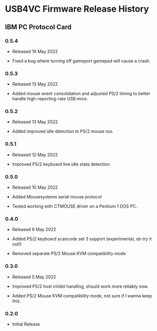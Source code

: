# USB4VC Firmware Release History

## IBM PC Protocol Card

### 0.5.4

* Released 19 May 2022

* Fixed a bug where turning off gameport gamepad will cause a crash.

### 0.5.3

* Released 13 May 2022

* Added mouse event consolidation and adjusted PS/2 timing to better handle high-reporting-rate USB mice.

### 0.5.2

* Released 13 May 2022

* Added improved idle detection to PS/2 mouse too.

### 0.5.1

* Released 12 May 2022

* Improved PS/2 keyboard line idle state detection.

### 0.5.0

* Released 10 May 2022

* Added Mousesystems serial mouse protocol

* Tested working with CTMOUSE driver on a Pentium 1 DOS PC.

### 0.4.0

* Released 6 May 2022

* Added PS/2 keyboard scancode set 3 support (experimental, do try it out!)

* Removed separate PS/2 Mouse KVM compatibility mode

### 0.3.0

* Released 5 May 2022

* Improved PS/2 host inhibit handling, should work more reliably now.

* Added PS/2 Mouse KVM compatibility mode, not sure if I wanna keep this.

### 0.2.0

* Initial Release